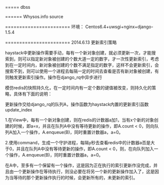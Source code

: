=====
dbss

======
Whysos.info source

=======================
环境：
Centos6.4+uwsgi+nginx+django-1.5.4

=======================
2014.6.13 更新索引策略

haystack中更新操作需要手动，每有一个新对象创建，就必须更新一次，才能搜索到，则可以指定新对象被创建的个数大道一定的数字，才一次性更新索引，考虑到在一定时间内，新对象被创建的个数不满足指定的数字，这样不会更新索引，会搜索不到，则可以使用一个进程去每隔一定的时间去查看是否有新对象被创建，有则触发更新索引操作。操作在django_rq中异步进行

模仿redis的快照持久化，在一定时间内有一定个数的键值被改变，则持久化的策略，具体有下面的说明：


更新操作交给django_rq的队列A，操作函数为haystack内置的更新索引函数update\_index

1.在View中，每有一个新对象创建，则在redis的计数器a加1，当有x个新的对象创建的时候，即a=x，并且在队列A中没有等待更新的操作，即A.count < 0，则向队列A加入一个操作，A.enqueue(B)，同时重置计数器a，a=0。

2.使用command，生成一个守护进程，每隔y秒去查看redis中的计数器a否是大于0，并且在队列A中没有等待更新的操作，即A.count <
0，则，在向队列加入一个操作，A.enqueue(B)，同时重置计数器a，a=0。

在A中，至多有一个保留有一个操作，这是因为正在执行的索引更新作没完成，并且由一个更新操作在等待执行，则没必要在将另一个新的更新操作加入了，这是因为当等待的那个更新操作执行的时候，会更新所有的，未更新的索引。
